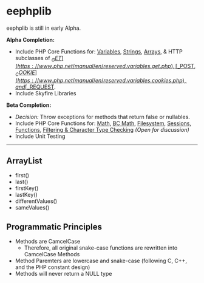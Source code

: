 # eephplib
eephplib is still in early Alpha.

**Alpha Completion:**
- Include PHP Core Functions for: [Variables](https://www.php.net/manual/en/ref.var.php), [Strings](https://www.php.net/manual/en/ref.strings.php), [Arrays](https://www.php.net/manual/en/ref.array.php), & HTTP subclasses of [$_GET](https://www.php.net/manual/en/reserved.variables.get.php), [$_POST](https://www.php.net/manual/en/reserved.variables.post.php), [$_COOKIE](https://www.php.net/manual/en/reserved.variables.cookies.php), and [$_REQUEST](https://www.php.net/manual/en/reserved.variables.request.php).
- Include Skyfire Libraries

**Beta Completion:**
- _Decision:_ Throw exceptions for methods that return false or nullables.
- Include PHP Core Functions for: [Math](https://www.php.net/manual/en/book.math.php), [BC Math](https://www.php.net/manual/en/book.bc.php), [Filesystem](https://www.php.net/manual/en/book.filesystem.php), [Sessions](https://www.php.net/manual/en/ref.session.php), [Functions](https://www.php.net/manual/en/book.funchand.php), [Filtering & Character Type Checking](https://www.php.net/manual/en/book.ctype.php) _(Open for discussion)_
- Include Unit Testing

-----

## ArrayList
- first()
- last()
- firstKey()
- lastKey()
- differentValues()
- sameValues()

## Programmatic Principles
- Methods are CamcelCase
  - Therefore, all original snake-case functions are rewritten into CamcelCase Methods
- Method Paremters are lowercase and snake-case (following C, C++, and the PHP constant design)
- Methods will never return a NULL type
